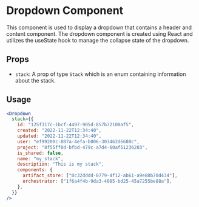 # Dropdown Component

This component is used to display a dropdown that contains a header and content component. The dropdown component is created using React and utilizes the useState hook to manage the collapse state of the dropdown.

## Props

- `stack`: A prop of type `Stack` which is an enum containing information about the stack.

## Usage

```jsx
<Dropdown
  stack={{
    id: "125f317c-1bcf-4497-905d-857b72108af5",
    created: "2022-11-22T12:34:40",
    updated: "2022-11-22T12:34:40",
    user: "ef99200c-807a-4efa-b006-303462d6680c",
    project: "8f55ff0d-bfbd-479c-a7d4-60af51236203",
    is_shared: false,
    name: "my_stack",
    description: "This is my stack",
    components: {
      artifact_store: ["0c32dddd-0779-4f12-ab61-a9e88b70d434"],
      orchestrator: ["1f6a4f4b-9da3-4085-bd25-45a7255be88a"],
    },
  }}
/>
```
